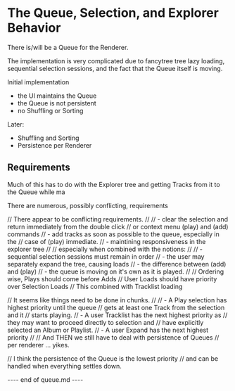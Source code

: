 #  The Queue, Selection, and Explorer Behavior

There is/will be a Queue for the Renderer.

The implementation is very complicated due to fancytree tree
lazy loading, sequential selection sessions, and the fact
that the Queue itself is moving.


Initial implementation

- the UI maintains the Queue
- the Queue is not persistent
- no Shuffling or Sorting

Later:

- Shuffling and Sorting
- Persistence per Renderer


## Requirements

Much of this has to do with the Explorer tree and getting
Tracks from it to the Queue while ma


There are numerous, possibly conflicting, requirements




 // There appear to be conflicting requirements.
//
// - clear the selection and return immediately from the double click
//   or context menu (play) and (add) commands
// - add tracks as soon as possible to the queue, especially in the
//   case of (play) immediate.
// - maintining responsiveness in the explorer tree
//
// especially when combined with the notions:
//
// - sequential selection sessions must remain in order
// - the user may separately expand the tree, causing loads
// - the difference between (add) and (play)
// - the queue is moving on it's own as it is played.
//
// Ordering wise, Plays should come before Adds
// User Loads should have priority over Selection Loads
// This combined with Tracklist loading

// It seems like things need to be done in chunks.
//
// - A Play selection has highest priority until the queue
// 	 gets at least one Track from the selection and it
//   starts playing.
// - A user Tracklist has the next highest priority as
//   they may want to proceed directly to selection and
//   have explicitly selected an Album or Playlist.
// - A user Expand has the next highest priority
//
// And THEN we still have to deal with persistence of Queues
// per renderer ... yikes.

// I think the persistence of the Queue is the lowest priority
// and can be handled when everything settles down.














---- end of queue.md ----
